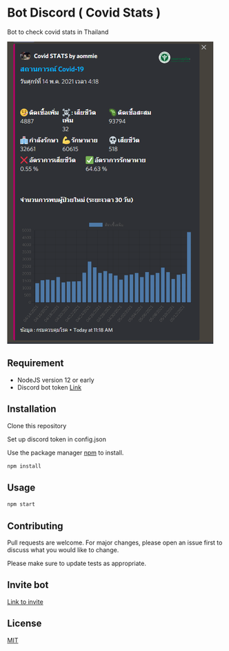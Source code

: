# Bot Discord ( Covid Stats )

Bot to check covid stats in Thailand

![Img](https://github.com/siraom15/discord-covid-stats/blob/master/img/bot.png?raw=true)

## Requirement
* NodeJS version 12 or early
* Discord bot token [Link](https://discord.com/developers/applications)
## Installation

Clone this repository

Set up discord token in config.json

Use the package manager [npm](https://www.npmjs.com/) to install.

```bash
npm install
```
## Usage

```bash
npm start
```

## Contributing
Pull requests are welcome. For major changes, please open an issue first to discuss what you would like to change.

Please make sure to update tests as appropriate.

## Invite bot
[Link to invite](https://discord.com/oauth2/authorize?client_id=710709959087751270&scope=bot&permissions=8)

## License
[MIT](https://choosealicense.com/licenses/mit/)